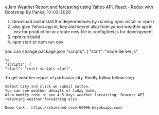 eJam Weather Report and forcasting using Yahoo API, React - Redux with Bootstrap By Pankaj 10-03-2020

1. download and install the dependenices by running npm install or npm i 
2. also give Yahoo app id, key and secret also from yahoo weather api in .env for production or create new file in config/dev.js for development
3. npm run build
4. npm start or npm run dev

you can change package.json 
"scripts": {
    "start": "node Server.js",
    
    to 
    "scripts": {
    "start": "react-scripts start",

To get weather report of particular city. Kindly follow below step

    Select city and click on submit button.
    You can see weather details of today date.
    Also modify code to see 4-5 days weather forcasting. Beacuse API returning weather forcasting also.

    Demo link : https://shielded-cove-60996.herokuapp.com/
